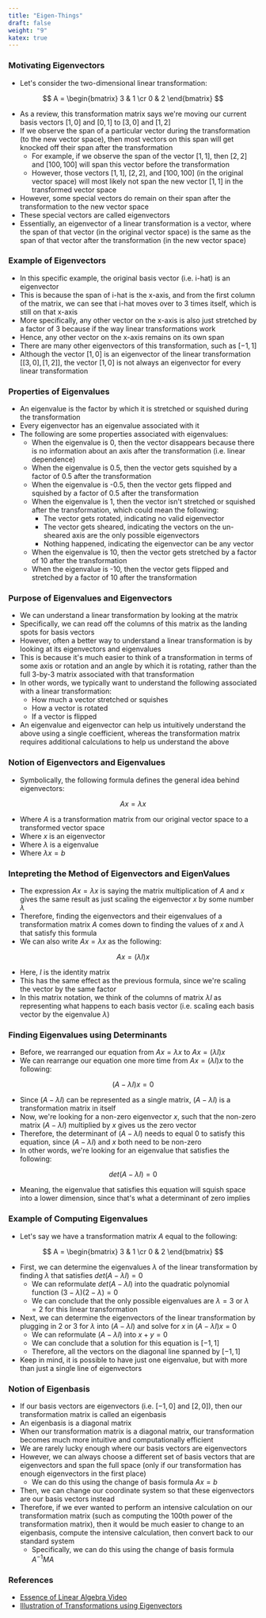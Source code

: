 ```yaml
---
title: "Eigen-Things"
draft: false
weight: "9"
katex: true
---
```


### Motivating Eigenvectors
- Let's consider the two-dimensional linear transformation:

$$ A = \begin{bmatrix} 3 & 1 \cr 0 & 2 \end{bmatrix} $$

- As a review, this transformation matrix says we're moving our current basis vectors $[1, 0]$ and $[0, 1]$ to $[3, 0]$ and $[1, 2]$
- If we observe the span of a particular vector during the transformation (to the new vector space), then most vectors on this span will get knocked off their span after the transformation
	- For example, if we observe the span of the vector $[1, 1]$, then $[2, 2]$ and $[100, 100]$ will span this vector before the transformation
	- However, those vectors $[1, 1]$, $[2, 2]$, and $[100, 100]$ (in the original vector space) will most likely not span the new vector $[1, 1]$ in the transformed vector space
- However, some special vectors do remain on their span after the transformation to the new vector space
- These special vectors are called eigenvectors
- Essentially, an eigenvector of a linear transformation is a vector, where the span of that vector (in the original vector space) is the same as the span of that vector after the transformation (in the new vector space)

### Example of Eigenvectors
- In this specific example, the original basis vector (i.e. i-hat) is an eigenvector
- This is because the span of i-hat is the x-axis, and from the first column of the matrix, we can see that i-hat moves over to 3 times itself, which is still on that x-axis
- More specifically, any other vector on the x-axis is also just stretched by a factor of 3 because if the way linear transformations work
- Hence, any other vector on the x-axis remains on its own span
- There are many other eigenvectors of this transformation, such as $[-1, 1]$
- Although the vector $[1, 0]$ is an eigenvector of the linear transformation $[[3, 0], [1, 2]]$, the vector $[1, 0]$ is not always an eigenvector for every linear transformation

### Properties of Eigenvalues
- An eigenvalue is the factor by which it is stretched or squished during the transformation
- Every eigenvector has an eigenvalue associated with it
- The following are some properties associated with eigenvalues:
	- When the eigenvalue is 0, then the vector disappears because there is no information about an axis after the transformation (i.e. linear dependence)
	- When the eigenvalue is 0.5, then the vector gets squished by a factor of 0.5 after the transformation
	- When the eigenvalue is -0.5, then the vector gets flipped and squished by a factor of 0.5 after the transformation
	- When the eigenvalue is 1, then the vector isn't stretched or squished after the transformation, which could mean the following:
		- The vector gets rotated, indicating no valid eigenvector
		- The vector gets sheared, indicating the vectors on the un-sheared axis are the only possible eigenvectors
		- Nothing happened, indicating the eigenvector can be any vector
	- When the eigenvalue is 10, then the vector gets stretched by a factor of 10 after the transformation
	- When the eigenvalue is -10, then the vector gets flipped and stretched by a factor of 10 after the transformation

### Purpose of Eigenvalues and Eigenvectors
- We can understand a linear transformation by looking at the matrix
- Specifically, we can read off the columns of this matrix as the landing spots for basis vectors
- However, often a better way to understand a linear transformation is by looking at its eigenvectors and eigenvalues
- This is because it's much easier to think of a transformation in terms of some axis or rotation and an angle by which it is rotating, rather than the full 3-by-3 matrix associated with that transformation
- In other words, we typically want to understand the following associated with a linear transformation:
	- How much a vector stretched or squishes
	- How a vector is rotated
	- If a vector is flipped
- An eigenvalue and eigenvector can help us intuitively understand the above using a single coefficient, whereas the transformation matrix requires additional calculations to help us understand the above

### Notion of Eigenvectors and Eigenvalues
- Symbolically, the following formula defines the general idea behind eigenvectors:

$$ Ax = \lambda x $$
- Where $A$ is a transformation matrix from our original vector space to a transformed vector space
- Where $x$ is an eigenvector
- Where $\lambda$ is a eigenvalue
- Where $\lambda x = b$

### Intepreting the Method of Eigenvectors and EigenValues 
- The expression $Ax = \lambda x$ is saying the matrix multiplication of $A$ and $x$ gives the same result as just scaling the eigenvector $x$ by some number $\lambda$
- Therefore, finding the eigenvectors and their eigenvalues of a transformation matrix $A$ comes down to finding the values of $x$ and $\lambda$ that satisfy this formula
- We can also write $Ax = \lambda x$ as the following:

$$ Ax = (\lambda I)x $$
- Here, $I$ is the identity matrix
- This has the same effect as the previous formula, since we're scaling the vector by the same factor
- In this matrix notation, we think of the columns of matrix $\lambda I$ as representing what happens to each basis vector (i.e. scaling each basis vector by the eigenvalue $\lambda$)

### Finding Eigenvalues using Determinants
- Before, we rearranged our equation from $Ax = \lambda x$ to $Ax = (\lambda I)x$
- We can rearrange our equation one more time from $Ax = (\lambda I)x$ to the following:

$$ (A-\lambda I)x = 0 $$

- Since $(A-\lambda I)$ can be represented as a single matrix, $(A-\lambda I)$ is a transformation matrix in itself
- Now, we're looking for a non-zero eigenvector $x$, such that the non-zero matrix $(A-\lambda I)$ multiplied by $x$ gives us the zero vector
- Therefore, the determinant of $(A-\lambda I)$ needs to equal 0 to satisfy this equation, since $(A-\lambda I)$ and $x$ both need to be non-zero
- In other words, we're looking for an eigenvalue that satisfies the following:

$$ det(A-\lambda I) = 0 $$

- Meaning, the eigenvalue that satisfies this equation will squish space into a lower dimension, since that's what a determinant of zero implies

### Example of Computing Eigenvalues
- Let's say we have a transformation matrix $A$ equal to the following:

$$ A = \begin{bmatrix} 3 & 1 \cr 0 & 2 \end{bmatrix} $$

- First, we can determine the eigenvalues $\lambda$ of the linear transformation by finding $\lambda$ that satisfies $det(A-\lambda I) = 0$
	- We can reformulate $det(A-\lambda I)$ into the quadratic polynomial function $(3-\lambda)(2-\lambda)=0$
	- We can conclude that the only possible eigenvalues are $\lambda=3$ or $\lambda=2$ for this linear transformation
- Next, we can determine the eigenvectors of the linear transformation by plugging in 2 or 3 for $\lambda$ into $(A-\lambda I)$ and solve for $x$ in $(A-\lambda I)x = 0$
	- We can reformulate $(A-\lambda I)$ into $x+y=0$
	- We can conclude that a solution for this equation is $[-1, 1]$
	- Therefore, all the vectors on the diagonal line spanned by $[-1, 1]$
- Keep in mind, it is possible to have just one eigenvalue, but with more than just a single line of eigenvectors

### Notion of Eigenbasis
- If our basis vectors are eigenvectors (i.e. $[-1, 0]$ and $[2, 0]$), then our transformation matrix is called an eigenbasis
- An eigenbasis is a diagonal matrix
- When our transformation matrix is a diagonal matrix, our transformation becomes much more intuitive and computationally efficient
- We are rarely lucky enough where our basis vectors are eigenvectors
- However, we can always choose a different set of basis vectors that are eigenvectors and span the full space (only if our transformation has enough eigenvectors in the first place)
	- We can do this using the change of basis formula $Ax = b$
- Then, we can change our coordinate system so that these eigenvectors are our basis vectors instead
- Therefore, if we ever wanted to perform an intensive calculation on our transformation matrix (such as computing the 100th power of the transformation matrix), then it would be much easier to change to an eigenbasis, compute the intensive calculation, then convert back to our standard system
	- Specifically, we can do this using the change of basis formula $A^{-1}MA$

### References
- [Essence of Linear Algebra Video](https://www.youtube.com/watch?v=PFDu9oVAE-g&list=PLZHQObOWTQDPD3MizzM2xVFitgF8hE_ab&index=14)
- [Illustration of Transformations using Eigenvectors](https://www.tutorialspoint.com/computer_graphics/3d_transformation.htm)
